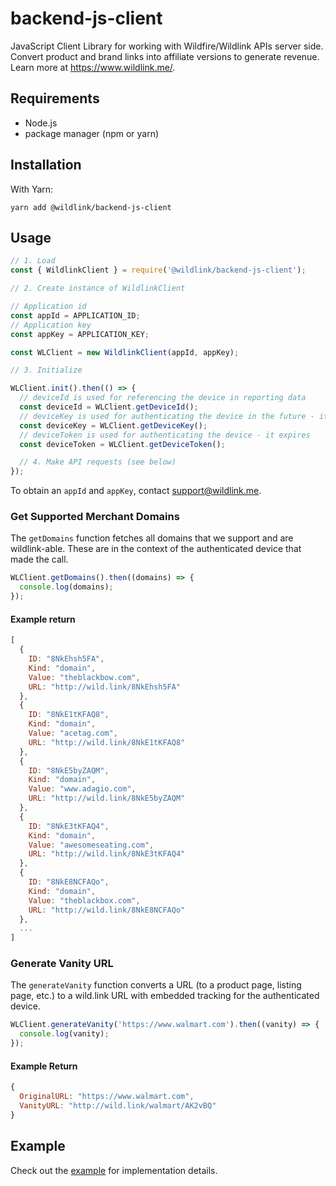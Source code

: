 # backend-js-client

JavaScript Client Library for working with Wildfire/Wildlink APIs server side. Convert product and brand links into affiliate versions to generate revenue. Learn more at https://www.wildlink.me/.

## Requirements

- Node.js
- package manager (npm or yarn)

## Installation

With Yarn:

```shell script
yarn add @wildlink/backend-js-client
```

## Usage

```js
// 1. Load
const { WildlinkClient } = require('@wildlink/backend-js-client');

// 2. Create instance of WildlinkClient

// Application id
const appId = APPLICATION_ID;
// Application key
const appKey = APPLICATION_KEY;

const WLClient = new WildlinkClient(appId, appKey);

// 3. Initialize

WLClient.init().then(() => {
  // deviceId is used for referencing the device in reporting data
  const deviceId = WLClient.getDeviceId();
  // deviceKey is used for authenticating the device in the future - it doesn't expire
  const deviceKey = WLClient.getDeviceKey();
  // deviceToken is used for authenticating the device - it expires
  const deviceToken = WLClient.getDeviceToken();

  // 4. Make API requests (see below)
});
```

To obtain an `appId` and `appKey`, contact support@wildlink.me.

### Get Supported Merchant Domains

The `getDomains` function fetches all domains that we support and are wildlink-able. These are in the context of the authenticated device that made the call.

```js
WLClient.getDomains().then((domains) => {
  console.log(domains);
});
```

#### Example return

```js
[
  {
    ID: "8NkEhsh5FA",
    Kind: "domain",
    Value: "theblackbow.com",
    URL: "http://wild.link/8NkEhsh5FA"
  },
  {
    ID: "8NkE1tKFAQ8",
    Kind: "domain",
    Value: "acetag.com",
    URL: "http://wild.link/8NkE1tKFAQ8"
  },
  {
    ID: "8NkE5byZAQM",
    Kind: "domain",
    Value: "www.adagio.com",
    URL: "http://wild.link/8NkE5byZAQM"
  },
  {
    ID: "8NkE3tKFAQ4",
    Kind: "domain",
    Value: "awesomeseating.com",
    URL: "http://wild.link/8NkE3tKFAQ4"
  },
  {
    ID: "8NkE8NCFAQo",
    Kind: "domain",
    Value: "theblackbox.com",
    URL: "http://wild.link/8NkE8NCFAQo"
  },
  ...
]
```

### Generate Vanity URL

The `generateVanity` function converts a URL (to a product page, listing page, etc.) to a wild.link URL with embedded tracking for the authenticated device.

```js
WLClient.generateVanity('https://www.walmart.com').then((vanity) => {
  console.log(vanity);
});
```

#### Example Return

```js
{
  OriginalURL: "https://www.walmart.com",
  VanityURL: "http://wild.link/walmart/AK2vBQ"
}
```

## Example

Check out the [example](https://github.com/wildlink/backend-js-client/tree/master/example) for implementation details.
